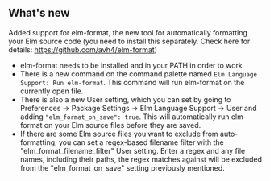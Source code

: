 ## What's new

Added support for elm-format, the new tool for automatically formatting your Elm source code (you need to install this separately. Check here for details: https://github.com/avh4/elm-format)
- elm-format needs to be installed and in your PATH in order to work
- There is a new command on the command palette named `Elm Language Support: Run elm-format`. This command will run elm-format on the currently open file.
- There is also a new User setting, which you can set by going to Preferences -> Package Settings -> Elm Language Support -> User and adding `"elm_format_on_save": true`. This will automatically run elm-format on your Elm source files before they are saved.
- If there are some Elm source files you want to exclude from auto-formatting, you can set a regex-based filename filter with the "elm_format_filename_filter" User setting. Enter a regex and any file names, including their paths, the regex matches against will be excluded from the "elm_format_on_save" setting previously mentioned.
